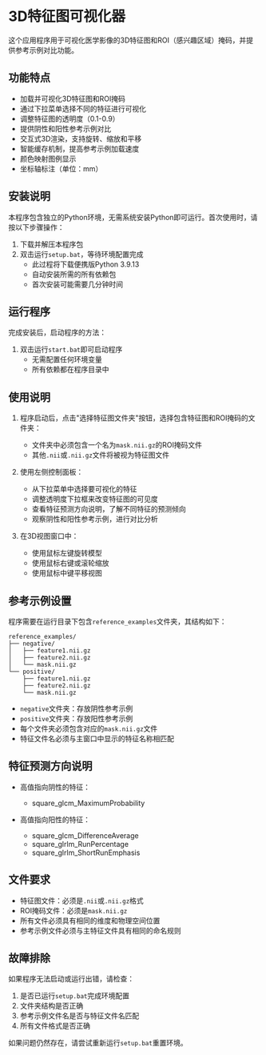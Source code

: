 # 3D特征图可视化器

这个应用程序用于可视化医学影像的3D特征图和ROI（感兴趣区域）掩码，并提供参考示例对比功能。

## 功能特点

- 加载并可视化3D特征图和ROI掩码
- 通过下拉菜单选择不同的特征进行可视化
- 调整特征图的透明度（0.1-0.9）
- 提供阴性和阳性参考示例对比
- 交互式3D渲染，支持旋转、缩放和平移
- 智能缓存机制，提高参考示例加载速度
- 颜色映射图例显示
- 坐标轴标注（单位：mm）

## 安装说明

本程序包含独立的Python环境，无需系统安装Python即可运行。首次使用时，请按以下步骤操作：

1. 下载并解压本程序包
2. 双击运行`setup.bat`，等待环境配置完成
   - 此过程将下载便携版Python 3.9.13
   - 自动安装所需的所有依赖包
   - 首次安装可能需要几分钟时间

## 运行程序

完成安装后，启动程序的方法：

1. 双击运行`start.bat`即可启动程序
   - 无需配置任何环境变量
   - 所有依赖都在程序目录中

## 使用说明

1. 程序启动后，点击"选择特征图文件夹"按钮，选择包含特征图和ROI掩码的文件夹：
   - 文件夹中必须包含一个名为`mask.nii.gz`的ROI掩码文件
   - 其他`.nii`或`.nii.gz`文件将被视为特征图文件

2. 使用左侧控制面板：
   - 从下拉菜单中选择要可视化的特征
   - 调整透明度下拉框来改变特征图的可见度
   - 查看特征预测方向说明，了解不同特征的预测倾向
   - 观察阴性和阳性参考示例，进行对比分析

3. 在3D视图窗口中：
   - 使用鼠标左键旋转模型
   - 使用鼠标右键或滚轮缩放
   - 使用鼠标中键平移视图

## 参考示例设置

程序需要在运行目录下包含`reference_examples`文件夹，其结构如下：

```
reference_examples/
├── negative/
│   ├── feature1.nii.gz
│   ├── feature2.nii.gz
│   └── mask.nii.gz
└── positive/
    ├── feature1.nii.gz
    ├── feature2.nii.gz
    └── mask.nii.gz
```

- `negative`文件夹：存放阴性参考示例
- `positive`文件夹：存放阳性参考示例
- 每个文件夹必须包含对应的`mask.nii.gz`文件
- 特征文件名必须与主窗口中显示的特征名称相匹配

## 特征预测方向说明

- 高值指向阴性的特征：
  - square_glcm_MaximumProbability

- 高值指向阳性的特征：
  - square_glcm_DifferenceAverage
  - square_glrlm_RunPercentage
  - square_glrlm_ShortRunEmphasis

## 文件要求

- 特征图文件：必须是`.nii`或`.nii.gz`格式
- ROI掩码文件：必须是`mask.nii.gz`
- 所有文件必须具有相同的维度和物理空间位置
- 参考示例文件必须与主特征文件具有相同的命名规则

## 故障排除

如果程序无法启动或运行出错，请检查：

1. 是否已运行`setup.bat`完成环境配置
2. 文件夹结构是否正确
3. 参考示例文件名是否与特征文件名匹配
4. 所有文件格式是否正确

如果问题仍然存在，请尝试重新运行`setup.bat`重置环境。 